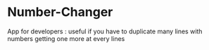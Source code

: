 # Number-Changer
App for developers : useful if you have to duplicate many lines with numbers getting one more at every lines 
